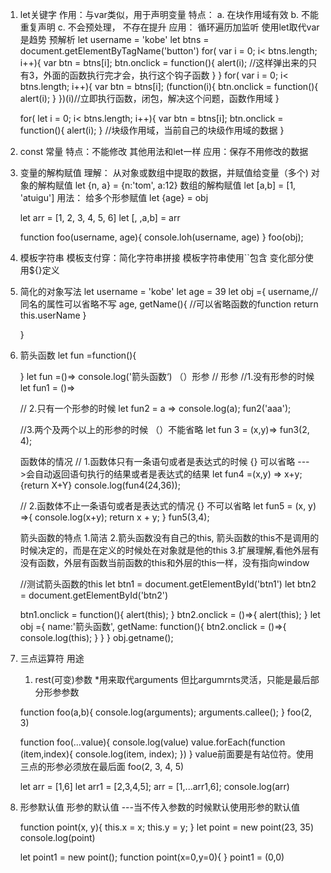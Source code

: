1. let关键字
    作用：与var类似，用于声明变量
    特点： a. 在块作用域有效
          b. 不能重复声明
          c. 不会预处理， 不存在提升
    应用： 循环遍历加监听
          使用let取代var是趋势
    预解析
    let username = 'kobe'
    let btns = document.getElementByTagName('button')
    for( var i = 0; i< btns.length; i++){
        var btn = btns[i];
        btn.onclick = function(){
            alert(i); //这样弹出来的只有3，外面的函数执行完才会，执行这个钩子函数
        }
    }
    for( var i = 0; i< btns.length; i++){
        var btn = btns[i];
        (function(i){
            btn.onclick = function(){
                alert(i); 
            }
        })(i)//立即执行函数，闭包，解决这个问题，函数作用域
    }

    for( let i = 0; i< btns.length; i++){
        var btn = btns[i];
        btn.onclick = function(){
            alert(i); 
        }
      //块级作用域，当前自己的块级作用域的数据
    }

2.  const 常量
    特点：不能修改
         其他用法和let一样
    应用：保存不用修改的数据

3. 变量的解构赋值
    理解： 从对象或数组中提取的数据，并赋值给变量（多个)
    对象的解构赋值
    let {n, a} = {n:'tom', a:12}
    数组的解构赋值
    let [a,b] = [1, 'atuigu']
    用法： 给多个形参赋值
    let {age} = obj

    let arr = [1, 2, 3, 4, 5, 6]
    let [, ,a,b] = arr

    function foo(username, age){
        console.loh(username, age)
    }
    foo(obj);

4. 模板字符串
    模板支付穿：简化字符串拼接
    模板字符串使用``包含
    变化部分使用${}定义

5. 简化的对象写法
    let username = 'kobe'
    let age = 39
    let obj ={
        username,//同名的属性可以省略不写
        age,
        getName(){ //可以省略函数的function
            return this.userName
        }

    }

6. 箭头函数
    let fun =function(){

    }
    let fun =()=> console.log('箭头函数‘)
    （）形参 
    // 形参
    //1.没有形参的时候
    let fun1 = ()=>

    //  2.只有一个形参的时候
    let fun2 = a => console.log(a);
    fun2('aaa');

    //3.两个及两个以上的形参的时候 （）不能省略
    let fun 3 = (x,y)=> 
    fun3(2, 4);

    函数体的情况
    // 1.函数体只有一条语句或者是表达式的时候   {} 可以省略 --->会自动返回语句执行的结果或者是表达式的结果
    let fun4 =(x,y) => x+y;
    {return X+Y}
    console.log(fun4(24,36));

    // 2.函数体不止一条语句或者是表达式的情况 {} 不可以省略
    let fun5 = (x, y) =>{
        console.log(x+y);
        return x + y;
    }
    fun5(3,4);

    箭头函数的特点
    1.简洁
    2.箭头函数没有自己的this, 箭头函数的this不是调用的时候决定的，而是在定义的时候处在对象就是他的this
    3.扩展理解,看他外层有没有函数，外层有函数当前函数的this和外层的this一样，没有指向window
 
    //测试箭头函数的this
    let btn1 = document.getElementById('btn1')
    let btn2 = document.getElementById('btn2')

    btn1.onclick = function(){
        alert(this);
    }
    btn2.onclick = ()=>{
        alert(this);
    }
    let obj ={
        name:'箭头函数',
        getName: function(){
            btn2.onclick = ()=>{
                console.log(this);
            } 
        }
    }
    obj.getname();

7. 三点运算符
    用途
    1. rest(可变)参数
    *用来取代arguments 但比argumrnts灵活，只能是最后部分形参参数

    function foo(a,b){
        console.log(arguments);
        arguments.callee();
    }
    foo(2, 3)


    function foo(...value){
        console.log(value)
        value.forEach(function (item,index){
            console.log(item, index);
        })
    }
    value前面要是有站位符。使用三点的形参必须放在最后面
    foo(2, 3, 4, 5)

    let arr = [1,6]
    let arr1 = [2,3,4,5];
    arr =  [1,...arr1,6];
    console.log(arr)

8. 形参默认值
    形参的默认值 ---当不传入参数的时候默认使用形参的默认值

    function point(x, y){
        this.x = x;
        this.y = y;
    }
    let point = new point(23, 35)
    console.log(point)

    let point1 = new point();
    function point(x=0,y=0){
    }
    point1 = (0,0)
